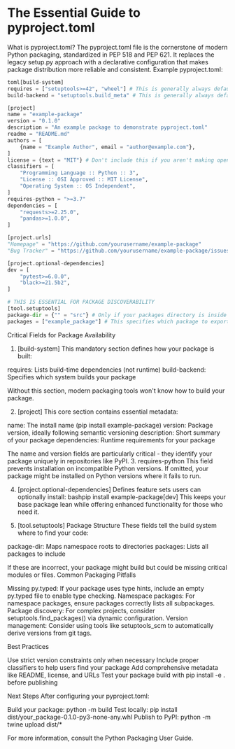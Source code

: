 # The Essential Guide to pyproject.toml

What is pyproject.toml?
The pyproject.toml file is the cornerstone of modern Python packaging, standardized in PEP 518 and PEP 621. It replaces the legacy setup.py approach with a declarative configuration that makes package distribution more reliable and consistent.
Example pyproject.toml:
```python
toml[build-system]
requires = ["setuptools>=42", "wheel"] # This is generally always default and required
build-backend = "setuptools.build_meta" # This is generally always default and required

[project]
name = "example-package"
version = "0.1.0"
description = "An example package to demonstrate pyproject.toml"
readme = "README.md"
authors = [
    {name = "Example Author", email = "author@example.com"},
]
license = {text = "MIT"} # Don't include this if you aren't making open source software
classifiers = [
    "Programming Language :: Python :: 3",
    "License :: OSI Approved :: MIT License",
    "Operating System :: OS Independent",
]
requires-python = ">=3.7"
dependencies = [
    "requests>=2.25.0",
    "pandas>=1.0.0",
]

[project.urls]
"Homepage" = "https://github.com/yourusername/example-package"
"Bug Tracker" = "https://github.com/yourusername/example-package/issues"

[project.optional-dependencies]
dev = [
    "pytest>=6.0.0",
    "black>=21.5b2",
]

# THIS IS ESSENTIAL FOR PACKAGE DISCOVERABILITY
[tool.setuptools]
package-dir = {"" = "src"} # Only if your packages directory is inside of source. "" = "src" sets the root directory for packages to "src"
packages = ["example_package"] # This specifies which package to export and make available during installation.
```

Critical Fields for Package Availability

1. [build-system]
This mandatory section defines how your package is built:

requires: Lists build-time dependencies (not runtime)
build-backend: Specifies which system builds your package

Without this section, modern packaging tools won't know how to build your package.

2. [project]
This core section contains essential metadata:

name: The install name (pip install example-package)
version: Package version, ideally following semantic versioning
description: Short summary of your package
dependencies: Runtime requirements for your package

The name and version fields are particularly critical - they identify your package uniquely in repositories like PyPI.
3. requires-python
This field prevents installation on incompatible Python versions. If omitted, your package might be installed on Python versions where it fails to run.

4. [project.optional-dependencies]
Defines feature sets users can optionally install:
bashpip install example-package[dev]
This keeps your base package lean while offering enhanced functionality for those who need it.

5. [tool.setuptools] Package Structure
These fields tell the build system where to find your code:

package-dir: Maps namespace roots to directories
packages: Lists all packages to include

If these are incorrect, your package might build but could be missing critical modules or files.
Common Packaging Pitfalls

Missing py.typed: If your package uses type hints, include an empty py.typed file to enable type checking.
Namespace packages: For namespace packages, ensure packages correctly lists all subpackages.
Package discovery: For complex projects, consider setuptools.find_packages() via dynamic configuration.
Version management: Consider using tools like setuptools_scm to automatically derive versions from git tags.

Best Practices

Use strict version constraints only when necessary
Include proper classifiers to help users find your package
Add comprehensive metadata like README, license, and URLs
Test your package build with pip install -e . before publishing

Next Steps
After configuring your pyproject.toml:

Build your package: python -m build
Test locally: pip install dist/your_package-0.1.0-py3-none-any.whl
Publish to PyPI: python -m twine upload dist/*

For more information, consult the Python Packaging User Guide.
